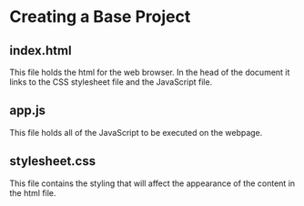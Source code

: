 # Creating a Base Project

## index.html
This file holds the html for the web browser. In the head of the document it links to the CSS stylesheet file and the JavaScript file.

## app.js
This file holds all of the JavaScript to be executed on the webpage.

## stylesheet.css
This file contains the styling that will affect the appearance of the content in the html file.
